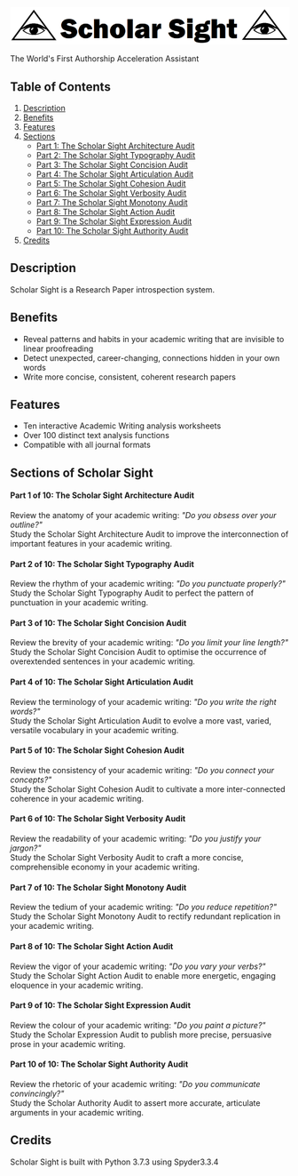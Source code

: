 

![ScholarSightLogo](https://github.com/AcademiaActivated/ScholarSight/blob/master/Doc/logo2.PNG)


The World's First Authorship Acceleration Assistant

## Table of Contents

1. [Description](#description) 
2. [Benefits](#benefits) 
2. [Features](#features) 
3. [Sections](#sections)  
    * [Part 1: The Scholar Sight Architecture Audit](#part-1-of-10-the-scholar-sight-architecture-audit)
    * [Part 2: The Scholar Sight Typography Audit](#part-2-of-10-the-scholar-sight-typography-audit)
    * [Part 3: The Scholar Sight Concision Audit](#part-3-of-10-the-scholar-sight-concision-audit)
    * [Part 4: The Scholar Sight Articulation Audit](#part-4-of-10-the-scholar-sight-articulation-audit)
    * [Part 5: The Scholar Sight Cohesion Audit](#part-5-of-10-the-scholar-sight-cohesion-audit)
    * [Part 6: The Scholar Sight Verbosity Audit](#part-6-of-10-the-scholar-sight-verbosity-audit)
    * [Part 7: The Scholar Sight Monotony Audit](#part-7-of-10-the-scholar-sight-monotony-audit)
    * [Part 8: The Scholar Sight Action Audit](#part-8-of-10-the-scholar-sight-action-audit)
    * [Part 9: The Scholar Sight Expression Audit](#part-9-of-10-the-scholar-sight-expression-audit)
    * [Part 10: The Scholar Sight Authority Audit](#part-10-of-10-the-scholar-sight-authority-audit)
4. [Credits](#credits) 


## Description
Scholar Sight is a Research Paper introspection system.  


## Benefits
* Reveal patterns and habits in your academic writing that are invisible to linear proofreading
* Detect unexpected, career-changing, connections hidden in your own words
* Write more concise, consistent, coherent research papers


## Features
* Ten interactive Academic Writing analysis worksheets
* Over 100 distinct text analysis functions
* Compatible with all journal formats


## Sections of Scholar Sight

#### Part 1 of 10: The Scholar Sight Architecture Audit
Review the anatomy of your academic writing: _"Do you obsess over your outline?"_  
Study the Scholar Sight Architecture Audit to improve the interconnection of important features in your academic writing.  


#### Part 2 of 10: The Scholar Sight Typography Audit
Review the rhythm of your academic writing:  _"Do you punctuate properly?"_  
Study the Scholar Sight Typography Audit to perfect the pattern of punctuation in your academic writing.


#### Part 3 of 10: The Scholar Sight Concision Audit
Review the brevity of your academic writing: _"Do you limit your line length?"_    
Study the Scholar Sight Concision Audit to optimise the occurrence of overextended sentences in your academic writing.


#### Part 4 of 10: The Scholar Sight Articulation Audit
Review the terminology of your academic writing:  _"Do you write the right words?"_    
Study the Scholar Sight Articulation Audit to evolve a more vast, varied, versatile vocabulary in your academic writing.


#### Part 5 of 10: The Scholar Sight Cohesion Audit
Review the consistency of your academic writing:  _"Do you connect your concepts?"_  
Study the Scholar Sight Cohesion Audit to cultivate a more inter-connected coherence in your academic writing.


#### Part 6 of 10: The Scholar Sight Verbosity Audit
Review the readability of your academic writing:  _"Do you justify your jargon?"_  
Study the Scholar Sight Verbosity Audit to craft a more concise, comprehensible economy in your academic writing.


#### Part 7 of 10: The Scholar Sight Monotony Audit
Review the tedium of your academic writing:  _"Do you reduce repetition?"_  
Study the Scholar Sight Monotony Audit to rectify redundant replication in your academic writing.


#### Part 8 of 10: The Scholar Sight Action Audit
Review the vigor of your academic writing: _"Do you vary your verbs?"_  
Study the Scholar Sight Action Audit to enable more energetic, engaging eloquence in your academic writing.


#### Part 9 of 10: The Scholar Sight Expression Audit
Review the colour of your academic writing: _"Do you paint a picture?"_   
Study the Scholar Expression Audit to publish more precise, persuasive prose in your academic writing.


#### Part 10 of 10: The Scholar Sight Authority Audit
Review the rhetoric of your academic writing: _"Do you communicate convincingly?"_  
Study the Scholar Authority Audit to assert more accurate, articulate arguments in your academic writing.





## Credits
Scholar Sight is built with Python 3.7.3 using Spyder3.3.4




